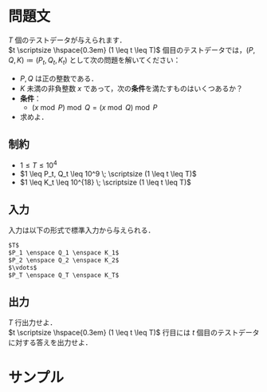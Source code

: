 問題文
=====
$T$ 個のテストデータが与えられます．  
$t \scriptsize \hspace{0.3em} (1 \leq t \leq T)$ 個目のテストデータでは，$(P, Q, K) \coloneqq (P_t, Q_t, K_t)$ として次の問題を解いてください：

- $P, Q$ は正の整数である．
- $K$ 未満の非負整数 $x$ であって，次の**条件**を満たすものはいくつあるか？
- **条件**：
    -  $(x \bmod P) \bmod Q = (x \bmod Q) \bmod P$ 
- 求めよ．

制約
-----
- $1 \leq T \leq 10^4$
- $1 \leq P_t, Q_t \leq 10^9 \; \scriptsize (1 \leq t \leq T)$
- $1 \leq K_t \leq 10^{18} \; \scriptsize (1 \leq t \leq T)$

入力
-----
入力は以下の形式で標準入力から与えられる．
```md
$T$  
$P_1 \enspace Q_1 \enspace K_1$  
$P_2 \enspace Q_2 \enspace K_2$  
$\vdots$  
$P_T \enspace Q_T \enspace K_T$  
```

出力
-----
$T$ 行出力せよ．  
$t \scriptsize \hspace{0.3em} (1 \leq t \leq T)$ 行目には $t$ 個目のテストデータに対する答えを出力せよ． 

サンプル
=====
```入力例1

```
```出力例1

```

